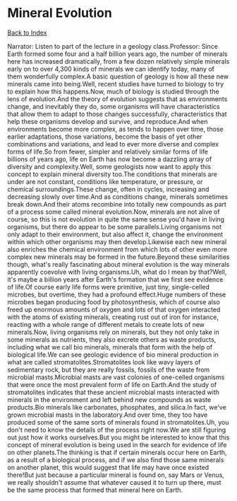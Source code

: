 # Mineral Evolution
[Back to Index](https://github.com/windows10010/tpoExtractor/blob/master/README.md)

Narrator: Listen to part of the lecture in a geology class.Professor: Since Earth formed some four and a half billion years ago, the number of minerals here has increased dramatically, from a few dozen relatively simple minerals early on to over 4,300 kinds of minerals we can identify today, many of them wonderfully complex.A basic question of geology is how all these new minerals came into being.Well, recent studies have turned to biology to try to explain how this happens.Now, much of biology is studied through the lens of evolution.And the theory of evolution suggests that as environments change, and inevitably they do, some organisms will have characteristics that allow them to adapt to those changes successfully, characteristics that help these organisms develop and survive, and reproduce.And when environments become more complex, as tends to happen over time, those earlier adaptations, those variations, become the basis of yet other combinations and variations, and lead to ever more diverse and complex forms of life.So from fewer, simpler and relatively similar forms of life billions of years ago, life on Earth has now become a dazzling array of diversity and complexity.Well, some geologists now want to apply this concept to explain mineral diversity too.The conditions that minerals are under are not constant, conditions like temperature, or pressure, or chemical surroundings.These change, often in cycles, increasing and decreasing slowly over time.And as conditions change, minerals sometimes break down.And their atoms recombine into totally new compounds as part of a process some called mineral evolution.Now, minerals are not alive of course, so this is not evolution in quite the same sense you'd have in living organisms, but there do appear to be some parallels.Living organisms not only adapt to their environment, but also affect it, change the environment within which other organisms may then develop.Likewise each new mineral also enriches the chemical environment from which lots of other even more complex new minerals may be formed in the future.Beyond these similarities though, what's really fascinating about mineral evolution is the way minerals apparently coevolve with living organisms.Uh, what do I mean by that?Well, it's maybe a billion years after Earth's formation that we first see evidence of life.Of course early life forms were primitive, just tiny, single-celled microbes, but overtime, they had a profound effect.Huge numbers of these microbes began producing food by photosynthesis, which of course also freed up enormous amounts of oxygen and lots of that oxygen interacted with the atoms of existing minerals, creating rust out of iron for instance, reacting with a whole range of different metals to create lots of new minerals.Now, living organisms rely on minerals, but they not only take in some minerals as nutrients, they also excrete others as waste products, including what we call bio minerals, minerals that form with the help of biological life.We can see geologic evidence of bio mineral production in what are called stromatolites.Stromatolites look like wavy layers of sedimentary rock, but they are really fossils, fossils of the waste from microbial masts.Microbial masts are vast colonies of one-celled organisms that were once the most prevalent form of life on Earth.And the study of stromatolites indicates that these ancient microbial masts interacted with minerals in the environment and left behind new compounds as waste products.Bio minerals like carbonates, phosphates, and silica.In fact, we've grown microbial masts in the laboratory.And over time, they too have produced some of the same sorts of minerals found in stromatolites.Uh, you don't need to know the details of the process right now.We are still figuring out just how it works ourselves.But you might be interested to know that this concept of mineral evolution is being used in the search for evidence of life on other planets.The thinking is that if certain minerals occur here on Earth, as a result of a biological process, and if we also find those same minerals on another planet, this would suggest that life may have once existed there!But just because a particular mineral is found on, say Mars or Venus, we really shouldn't assume that whatever caused it to turn up there, must be the same process that formed that mineral here on Earth.
 